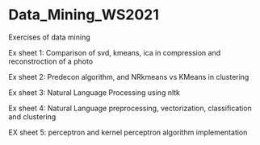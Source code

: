 # Data_Mining_WS2021
Exercises of data mining

Ex sheet 1: Comparison of svd, kmeans, ica in compression and reconstroction of a photo

Ex sheet 2: Predecon algorithm, and NRkmeans vs KMeans in clustering

Ex sheet 3: Natural Language Processing using nltk

Ex sheet 4: Natural Language preprocessing, vectorization, classification and clustering

EX sheet 5: perceptron and kernel perceptron algorithm implementation
